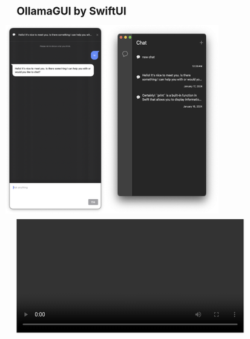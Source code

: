 # OllamaGUI by SwiftUI


<p style="display:flex;justify-content:center;align-items:center"> 
<img src="./image/png2.png" width="300px" height="500px"/>
<img src="./image/png3.png" width="300px" height="500px"/>
</p>

<video src='https://github.com/enoch1118/ollamaGUI/assets/54224095/3420f1ed-e91f-4579-89e8-9ebfb602963a' width=600px/>


### Introduction to Ollamagui
ollama is a lightweight, extensible framework that lets you run powerful LLMs like Llama 2, Code Llama, and others on your own computer. This means you don't need to rely on cloud-based services or have specific hardware requirements.

OllamaGUI: A user interface (GUI) application built for macOS using SwiftUI framework, help you to use ollama model easily

### Installation

##### Requirements
* need llama2 model https://ai.meta.com/llama/
* ensure ollama server is running https://ollama.ai/

##### Clone the GitHub repository:
> ```bash
>git clone https://github.com/enoch1118/ollamaGUI.git
>```

##### Open the project in Xcode:
Open Xcode.
Go to "File" -> "Open".
Locate the ollamagui.xcworkspace file within the cloned repository and open it.

##### Install dependencies:

If you haven't already, install CocoaPods Open your terminal and run
 ```
 sudo gem install cocoapods.
 ```
In the terminal, navigate to the root of the OllamaGui project directory 
```
pod install 
```
to install required dependencies.


### Dependencies

1. swift-markdown-ui
https://github.com/gonzalezreal/swift-markdown-ui
2. SwiftUIIntrospect
https://github.com/siteline/swiftui-introspect
3. Alamofire
https://github.com/Alamofire/Alamofire



